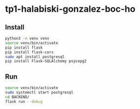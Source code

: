 # tp1-halabiski-gonzalez-boc-ho
## Install

```bash
python3 -m venv venv
source venv/bin/activate
pip install flask
pip install flask-cors
sudo apt install postgresql
pip install Flask-SQLAlchemy psycopg2
```

## Run

```bash
source venv/bin/activate
sudo systemctl start postgresql 
cd BACKEND/
flask run --debug
```
